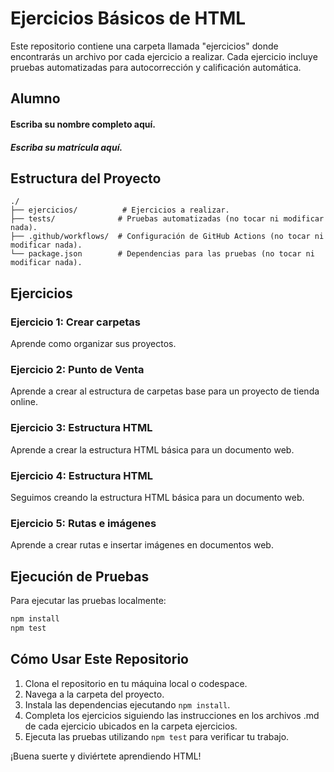 # Ejercicios Básicos de HTML

Este repositorio contiene una carpeta llamada "ejercicios" donde encontrarás un archivo por cada ejercicio a realizar. Cada ejercicio incluye pruebas automatizadas para autocorrección y calificación automática.

## Alumno

#### Escriba su nombre completo aquí.
##### Escriba su matrícula aquí.

## Estructura del Proyecto

```
./
├── ejercicios/          # Ejercicios a realizar.
├── tests/              # Pruebas automatizadas (no tocar ni modificar nada).
├── .github/workflows/  # Configuración de GitHub Actions (no tocar ni modificar nada).
└── package.json        # Dependencias para las pruebas (no tocar ni modificar nada).
```

## Ejercicios

### Ejercicio 1: Crear carpetas
Aprende como organizar sus proyectos.

### Ejercicio 2: Punto de Venta
Aprende a crear al estructura de carpetas base para un proyecto de tienda online.

### Ejercicio 3: Estructura HTML
Aprende a crear la estructura HTML básica para un documento web.

### Ejercicio 4: Estructura HTML
Seguimos creando la estructura HTML básica para un documento web.

### Ejercicio 5: Rutas e imágenes
Aprende a crear rutas e insertar imágenes en documentos web.

## Ejecución de Pruebas

Para ejecutar las pruebas localmente:

```bash
npm install
npm test
```

## Cómo Usar Este Repositorio

1. Clona el repositorio en tu máquina local o codespace.
2. Navega a la carpeta del proyecto.
3. Instala las dependencias ejecutando `npm install`.
4. Completa los ejercicios siguiendo las instrucciones en los archivos .md de cada ejercicio ubicados en la carpeta ejercicios.
5. Ejecuta las pruebas utilizando `npm test` para verificar tu trabajo.

¡Buena suerte y diviértete aprendiendo HTML!
